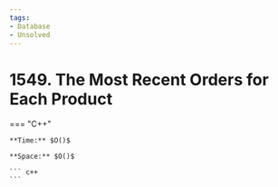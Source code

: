 ```yaml
---
tags:
- Database
- Unsolved
---
```



# 1549. The Most Recent Orders for Each Product

=== "C++"

    **Time:** $O()$

    **Space:** $O()$

    ``` c++
    ```